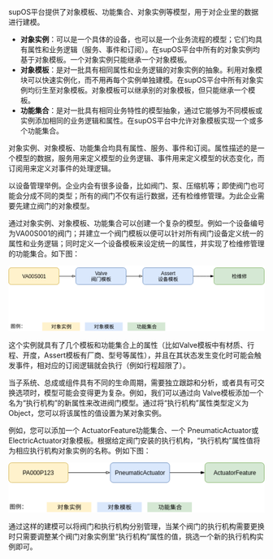 
supOS平台提供了对象模板、功能集合、对象实例等模型，用于对企业里的数据进行建模。

* **对象实例**：可以是一个具体的设备，也可以是一个业务流程的模型；它们均具有属性和业务逻辑（服务、事件和订阅）。在supOS平台中所有的对象实例均基于对象模板。一个对象实例只能继承一个对象模板。
* **对象模板**：是对一批具有相同属性和业务逻辑的对象实例的抽象。利用对象模块可以快速实例化，而不用再每个实例单独建模。在supOS平台中所有对象实例均衍生至对象模板。对象模板可以继承别的对象模板，但只能继承一个模板。
* **功能集合**：是对一批具有相同业务特性的模型抽象，通过它能够为不同模板或实例添加相同的业务逻辑和属性。在supOS平台中允许对象模板实现一个或多个功能集合。

对象实例、对象模板、功能集合均具有属性、服务、事件和订阅。属性描述的是一个模型的数据，服务用来定义模型的业务逻辑、事件用来定义模型的状态变化，而订阅用来定义对事件的处理逻辑。

以设备管理举例。企业内会有很多设备，比如阀门、泵、压缩机等；即使阀门也可能会分成不同的类型；所有的阀门不仅有运行数据，还有检维修管理。为此企业需要先建立阀门的对象模型。

通过对象实例、对象模板、功能集合可以创建一个复杂的模型。例如一个设备编号为VA00S001的阀门；并建立一个阀门模板以便可以针对所有阀门设备定义统一的属性和业务逻辑；同时定义一个设备模板来设定统一的属性，并实现了检维修管理的功能集合。如下图：

![模板继承示例图](./images/object-modeling-1.png)

这个实例就具有了几个模板和功能集合上的属性（比如Valve模板中有材质、行程、开度，Assert模板有厂商、型号等属性），并且在其状态发生变化时可能会触发事件，相对应的订阅逻辑就会执行（例如行程超限了）。

当子系统、总成或组件具有不同的生命周期，需要独立跟踪和分析，或者具有可交换选项时，模型可能会变得更为复杂。例如，我们可以通过向 Valve模板添加一个名为“执行机构”的新属性来改进阀门模型。通过将“执行机构”属性类型定义为 Object，您可以将该属性的值设置为某对象实例。

例如，您可以添加一个 ActuatorFeature功能集合、一个 PneumaticActuator或ElectricActuator对象模板。根据给定阀门安装的执行机构，“执行机构”属性值将为相应执行机构对象实例的名称。例如下图：

![功能集合扩展示例图](./images/object-modeling-2.png)

通过这样的建模可以将阀门和执行机构分别管理，当某个阀门的执行机构需要更换时只需要调整某个阀门对象实例里“执行机构”属性的值，挑选一个新的执行机构实例即可。